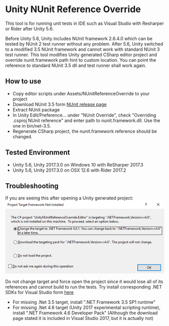 # Unity NUnit Reference Override

This tool is for running unit tests in IDE such as Visual Studio with Resharper or Rider after Unity 5.6. 

Before Unity 5.6, Unity includes NUnit framework 2.6.4.0 which can be tested by NUnit 2 test runner without any problem. After 5.6, Unity switched to a modified 3.5 NUnit framework and cannot work with standard NUnit 3 test runner. This tool modifies Unity generated CSharp  editor project and override nunit.framework path hint to custom location. You can point the reference to standard NUnit 3.5 dll and test runner shall work again.

## How to use
* Copy editor scripts under Assets/NUnitReferenceOverride to your project
* Download NUnit 3.5 form [NUnit release page](https://github.com/nunit/nunit/releases)
* Extract NUnit package
* In Unity Edit/Preference... under "NUnit Override", check "Overriding .csproj NUnit reference" and enter path to nunit.framework.dll. Use the one in bin/net-3.5.
* Regenerate CSharp project, the nunit.framework reference should be changed.

## Tested Environment 
* Unity 5.6, Unity 2017.3.0 on Windows 10 with ReSharper 2017.3
* Unity 5.6, Unity 2017.3.0 on OSX 12.6 with Rider 2017.2

## Troubleshooting
If you are seeing this after opening a Unity generated project:
![.Net target not found](Extras/project_target_not_installed.png?raw=true "TargetNotFound")

Do not change target and force open the project since it would lose all of its references and cannot build to run the tests. Try install corresponding .NET SDKs for Visual Studio form [here](https://www.microsoft.com/net/download/visual-studio-sdks)

* For missing .Net 3.5 target, install ".NET Framework 3.5 SP1 runtime"
* For missing .Net 4.6 target (Unity 2017 experimental scripting runtime), install ".NET Framework 4.6 Developer Pack" (Although the download page stated it is included in Visual Studio 2017, but it is actually not)
